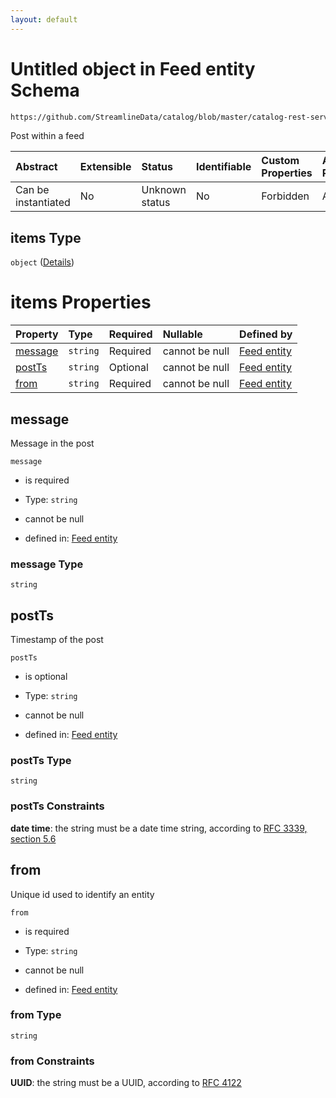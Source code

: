 ```yaml
---
layout: default
---
```

# Untitled object in Feed entity Schema

```txt
https://github.com/StreamlineData/catalog/blob/master/catalog-rest-service/src/main/resources/json/schema/entity/feed/thread.json#/properties/posts/items
```

Post within a feed

| Abstract            | Extensible | Status         | Identifiable | Custom Properties | Additional Properties | Access Restrictions | Defined In                                                            |
| :------------------ | :--------- | :------------- | :----------- | :---------------- | :-------------------- | :------------------ | :-------------------------------------------------------------------- |
| Can be instantiated | No         | Unknown status | No           | Forbidden         | Allowed               | none                | [thread.json*](thread.md) |

## items Type

`object` ([Details](thread-definitions-post.md))

# items Properties

| Property            | Type     | Required | Nullable       | Defined by                                                                                                                                                                                                                            |
| :------------------ | :------- | :------- | :------------- | :------------------------------------------------------------------------------------------------------------------------------------------------------------------------------------------------------------------------------------ |
| [message](#message) | `string` | Required | cannot be null | [Feed entity](thread-definitions-post-properties-message.md "https://github.com/StreamlineData/catalog/blob/master/catalog-rest-service/src/main/resources/json/schema/entity/feed/thread.json#/definitions/post/properties/message") |
| [postTs](#postts)   | `string` | Optional | cannot be null | [Feed entity](thread-definitions-post-properties-postts.md "https://github.com/StreamlineData/catalog/blob/master/catalog-rest-service/src/main/resources/json/schema/entity/feed/thread.json#/definitions/post/properties/postTs")   |
| [from](#from)       | `string` | Required | cannot be null | [Feed entity](common-definitions-uuid.md "https://github.com/StreamlineData/catalog/blob/master/catalog-rest-service/src/main/resources/json/schema/entity/feed/thread.json#/definitions/post/properties/from")                       |

## message

Message in the post

`message`

*   is required

*   Type: `string`

*   cannot be null

*   defined in: [Feed entity](thread-definitions-post-properties-message.md "https://github.com/StreamlineData/catalog/blob/master/catalog-rest-service/src/main/resources/json/schema/entity/feed/thread.json#/definitions/post/properties/message")

### message Type

`string`

## postTs

Timestamp of the post

`postTs`

*   is optional

*   Type: `string`

*   cannot be null

*   defined in: [Feed entity](thread-definitions-post-properties-postts.md "https://github.com/StreamlineData/catalog/blob/master/catalog-rest-service/src/main/resources/json/schema/entity/feed/thread.json#/definitions/post/properties/postTs")

### postTs Type

`string`

### postTs Constraints

**date time**: the string must be a date time string, according to [RFC 3339, section 5.6](https://tools.ietf.org/html/rfc3339 "check the specification")

## from

Unique id used to identify an entity

`from`

*   is required

*   Type: `string`

*   cannot be null

*   defined in: [Feed entity](common-definitions-uuid.md "https://github.com/StreamlineData/catalog/blob/master/catalog-rest-service/src/main/resources/json/schema/entity/feed/thread.json#/definitions/post/properties/from")

### from Type

`string`

### from Constraints

**UUID**: the string must be a UUID, according to [RFC 4122](https://tools.ietf.org/html/rfc4122 "check the specification")
